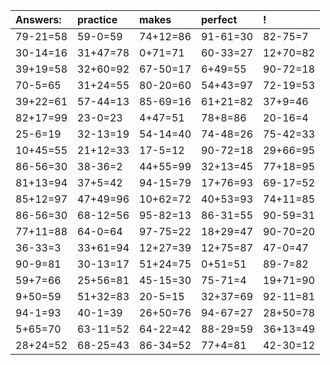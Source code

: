 | Answers: | practice | makes | perfect | ! |
| :--- | :--- | :--- | :--- | :--- |
| 79-21=58 | 59-0=59 | 74+12=86 | 91-61=30 | 82-75=7 | 
| 30-14=16 | 31+47=78 | 0+71=71 | 60-33=27 | 12+70=82 | 
| 39+19=58 | 32+60=92 | 67-50=17 | 6+49=55 | 90-72=18 | 
| 70-5=65 | 31+24=55 | 80-20=60 | 54+43=97 | 72-19=53 | 
| 39+22=61 | 57-44=13 | 85-69=16 | 61+21=82 | 37+9=46 | 
| 82+17=99 | 23-0=23 | 4+47=51 | 78+8=86 | 20-16=4 | 
| 25-6=19 | 32-13=19 | 54-14=40 | 74-48=26 | 75-42=33 | 
| 10+45=55 | 21+12=33 | 17-5=12 | 90-72=18 | 29+66=95 | 
| 86-56=30 | 38-36=2 | 44+55=99 | 32+13=45 | 77+18=95 | 
| 81+13=94 | 37+5=42 | 94-15=79 | 17+76=93 | 69-17=52 | 
| 85+12=97 | 47+49=96 | 10+62=72 | 40+53=93 | 74+11=85 | 
| 86-56=30 | 68-12=56 | 95-82=13 | 86-31=55 | 90-59=31 | 
| 77+11=88 | 64-0=64 | 97-75=22 | 18+29=47 | 90-70=20 | 
| 36-33=3 | 33+61=94 | 12+27=39 | 12+75=87 | 47-0=47 | 
| 90-9=81 | 30-13=17 | 51+24=75 | 0+51=51 | 89-7=82 | 
| 59+7=66 | 25+56=81 | 45-15=30 | 75-71=4 | 19+71=90 | 
| 9+50=59 | 51+32=83 | 20-5=15 | 32+37=69 | 92-11=81 | 
| 94-1=93 | 40-1=39 | 26+50=76 | 94-67=27 | 28+50=78 | 
| 5+65=70 | 63-11=52 | 64-22=42 | 88-29=59 | 36+13=49 | 
| 28+24=52 | 68-25=43 | 86-34=52 | 77+4=81 | 42-30=12 | 
